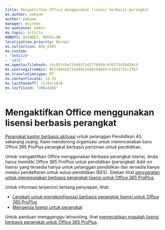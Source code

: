 ```yaml
---
title: Mengaktifkan Office menggunakan lisensi berbasis perangkat
ms.author: pebaum
author: pebaum
manager: mnirkhe
ms.audience: Admin
ms.topic: article
ROBOTS: NOINDEX, NOFOLLOW
localization_priority: Normal
ms.collection: Adm_O365
ms.custom:
- "9001420"
- "3433"
ms.openlocfilehash: c5c857c0ef2bb02f1d2176034c4f6275426d2dc4
ms.sourcegitcommit: 867184426f2ed48e3e845544d7ce185d731c2fb3
ms.translationtype: MT
ms.contentlocale: id-ID
ms.lasthandoff: 12/04/2019
ms.locfileid: "39814355"
---
```

# <a name="activating-office-using-device-based-licensing"></a>Mengaktifkan Office menggunakan lisensi berbasis perangkat

[Perangkat kantor berbasis aktivasi](https://aka.ms/officedba) untuk pelanggan Pendidikan AS sekarang usang. Kami mendorong organisasi untuk merencanakan baru Office 365 ProPlus perangkat berbasis perizinan untuk pendidikan.

Untuk mengaktifkan Office menggunakan berbasis perangkat lisensi, Anda harus memiliki Office 365 ProPlus untuk pendidikan (perangkat) Add-on lisensi yang tersedia hanya untuk pelanggan pendidikan dan tersedia hanya melalui pendaftaran untuk solusi pendidikan (EES). Silakan lihat [persyaratan untuk menggunakan berbasis perangkat lisensi untuk Office 365 ProPlus](https://docs.microsoft.com/deployoffice/device-based-licensing#requirements-for-using-device-based-licensing-for-office-365-proplus).

Untuk informasi terperinci tentang penyiapan, lihat:
- [Langkah untuk mengkonfigurasi berbasis perangkat lisensi untuk Office 365 ProPlus](https://docs.microsoft.com/deployoffice/device-based-licensing#steps-to-configure-device-based-licensing-for-office-365-proplus)
- [Mengelola lisensi untuk perangkat](https://docs.microsoft.com/Office365/Admin/misc/manage-licenses-for-devices)

Untuk panduan mengganggu lehsooting, lihat [memecahkan masalah lisensi berbasis perangkat untuk Office 365 ProPlus](https://docs.microsoft.com/deployoffice/device-based-licensing#troubleshoot-device-based-licensing-for-office-365-proplus).